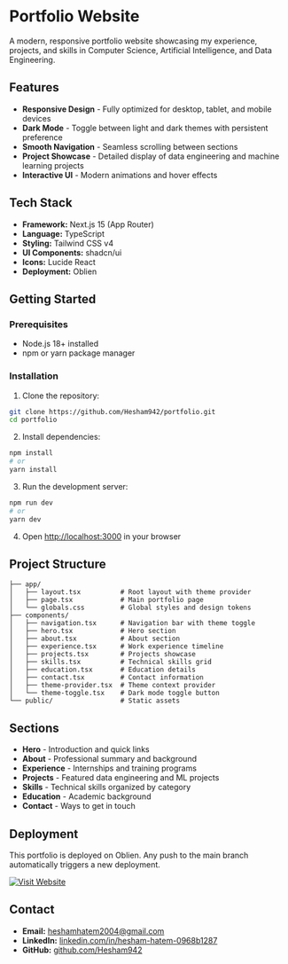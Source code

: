 # Portfolio Website

A modern, responsive portfolio website showcasing my experience, projects, and skills in Computer Science, Artificial Intelligence, and Data Engineering.

## Features

- **Responsive Design** - Fully optimized for desktop, tablet, and mobile devices
- **Dark Mode** - Toggle between light and dark themes with persistent preference
- **Smooth Navigation** - Seamless scrolling between sections
- **Project Showcase** - Detailed display of data engineering and machine learning projects
- **Interactive UI** - Modern animations and hover effects

## Tech Stack

- **Framework:** Next.js 15 (App Router)
- **Language:** TypeScript
- **Styling:** Tailwind CSS v4
- **UI Components:** shadcn/ui
- **Icons:** Lucide React
- **Deployment:** Oblien

## Getting Started

### Prerequisites

- Node.js 18+ installed
- npm or yarn package manager

### Installation

1. Clone the repository:
```bash
git clone https://github.com/Hesham942/portfolio.git
cd portfolio
```

2. Install dependencies:
```bash
npm install
# or
yarn install
```

3. Run the development server:
```bash
npm run dev
# or
yarn dev
```

4. Open [http://localhost:3000](http://localhost:3000) in your browser

## Project Structure

```
├── app/
│   ├── layout.tsx          # Root layout with theme provider
│   ├── page.tsx            # Main portfolio page
│   └── globals.css         # Global styles and design tokens
├── components/
│   ├── navigation.tsx      # Navigation bar with theme toggle
│   ├── hero.tsx            # Hero section
│   ├── about.tsx           # About section
│   ├── experience.tsx      # Work experience timeline
│   ├── projects.tsx        # Projects showcase
│   ├── skills.tsx          # Technical skills grid
│   ├── education.tsx       # Education details
│   ├── contact.tsx         # Contact information
│   ├── theme-provider.tsx  # Theme context provider
│   └── theme-toggle.tsx    # Dark mode toggle button
└── public/                 # Static assets
```

## Sections

- **Hero** - Introduction and quick links
- **About** - Professional summary and background
- **Experience** - Internships and training programs
- **Projects** - Featured data engineering and ML projects
- **Skills** - Technical skills organized by category
- **Education** - Academic background
- **Contact** - Ways to get in touch

## Deployment

This portfolio is deployed on Oblien. Any push to the main branch automatically triggers a new deployment.

[![Visit Website](https://img.shields.io/badge/My%20Portfolio-000000?style=for-the-badge&logo=azure-devops&logoColor=white)](https://hesham.obl.ee/)





## Contact

- **Email:** heshamhatem2004@gmail.com
- **LinkedIn:** [linkedin.com/in/hesham-hatem-0968b1287](https://www.linkedin.com/in/hesham-hatem-0968b1287/)
- **GitHub:** [github.com/Hesham942](https://github.com/Hesham942)

